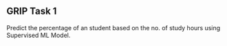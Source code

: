 ## GRIP Task 1

Predict the percentage of an student based on the no. of study hours using Supervised ML Model.
